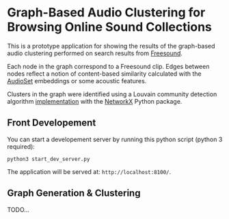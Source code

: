 # Graph-Based Audio Clustering for Browsing Online Sound Collections

This is a prototype application for showing the results of the graph-based audio clustering performed on search results from [Freesound](https://freesound.org/).

Each node in the graph correspond to a Freesound clip.
Edges between nodes reflect a notion of content-based similarity calculated with the [AudioSet](https://research.google.com/audioset/) embeddings or some acoustic features.

Clusters in the graph were identified using a Louvain community detection algorithm [implementation](https://github.com/taynaud/python-louvain/tree/networkx2) with the [NetworkX](https://networkx.github.io/) Python package.

Front Developement
-------------------
You can start a developement server by running this python script (python 3 required):
```
python3 start_dev_server.py
```
The application will be served at: `http://localhost:8100/`.


Graph Generation & Clustering
-------------------
TODO...
